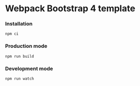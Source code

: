 # Webpack Bootstrap 4 template

### Installation

```
npm ci
```

### Production mode

```
npm run build
```

### Development mode

```
npm run watch
```
